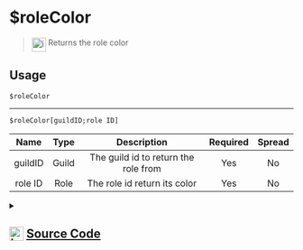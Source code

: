 # $roleColor
> <img align="top" src="https://upload.wikimedia.org/wikipedia/commons/thumb/e/e4/Infobox_info_icon.svg/160px-Infobox_info_icon.svg.png?20150409153300" alt="image" width="25" height="auto"> Returns the role color
## Usage
```
$roleColor
```
---
```
$roleColor[guildID;role ID]
```
| Name | Type | Description | Required | Spread
| :---: | :---: | :---: | :---: | :---: |
guildID | Guild | The guild id to return the role from | Yes | No
role ID | Role | The role id return its color | Yes | No
<details>
<summary>
    
## <img align="top" src="https://cdn4.iconfinder.com/data/icons/iconsimple-logotypes/512/github-512.png" alt="image" width="25" height="auto">  [Source Code](https://github.com/tryforge/ForgeScript-V2/blob/main/src/native/roleColor.ts)
    
</summary>
    
```ts
import { ArgType, NativeFunction, Return } from "../structures"

export default new NativeFunction({
    name: "$roleColor",
    description: "Returns the role color",
    brackets: false,
    unwrap: true,
    args: [
        {
            
            name: "guildID",
            description: "The guild id to return the role from",
            rest: false,
            type: ArgType.Guild,
            required: true
        },
        {
            name: "role ID",
            description: "The role id return its color",
            rest: false,
            type: ArgType.Role,
            pointer: 0,
            required: true
        },
    ],
    execute(ctx, [ guild, role ]) {
        return Return.success(
            (role ?? ctx.role)?.hexColor
        )
    }
})
```
    
</details>